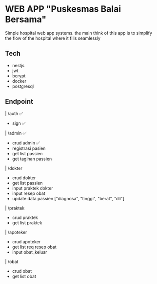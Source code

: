 # WEB APP "Puskesmas Balai Bersama"

Simple hospital web app systems. the main think of this app is to simplify the flow of the hospital where it fills seamlessly

## Tech

- nestjs
- jwt
- bcrypt
- docker
- postgresql

## Endpoint

| /auth ✅

- sign ✅

| /admin ✅

- crud admin ✅
- registrasi pasien
- get list passien
- get tagihan passien

| /dokter

- crud dokter
- get list passien
- input praktek dokter
- input resep obat
- update data passien ["diagnosa", "tinggi", "berat", "dll"]

| /praktek

- crud praktek
- get list praktek

| /apoteker

- crud apoteker
- get list req resep obat
- input obat_keluar

| /obat

- crud obat
- get list obat
